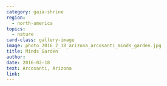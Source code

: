 ```yaml
---
category: gaia-shrine
region:
  - north-america
topics:
  - nature
card-class: gallery-image
image: photo_2016_2_18_arizona_arcosanti_minds_garden.jpg
title: Minds Garden
author:
date: 2016-02-18
text: Arcosanti, Arizona
link:
---
```

